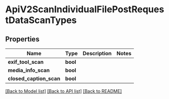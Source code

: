 # ApiV2ScanIndividualFilePostRequestDataScanTypes

## Properties

Name | Type | Description | Notes
------------ | ------------- | ------------- | -------------
**exif_tool_scan** | **bool** |  | 
**media_info_scan** | **bool** |  | 
**closed_caption_scan** | **bool** |  | 

[[Back to Model list]](../README.md#documentation-for-models) [[Back to API list]](../README.md#documentation-for-api-endpoints) [[Back to README]](../README.md)


